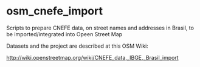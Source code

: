 osm_cnefe_import
================

Scripts to prepare CNEFE data, on street names and addresses in Brasil, to be imported/integrated into Opeen Street Map



Datasets and the project are described at this OSM Wiki: 

http://wiki.openstreetmap.org/wiki/CNEFE_data,_IBGE,_Brasil_import


